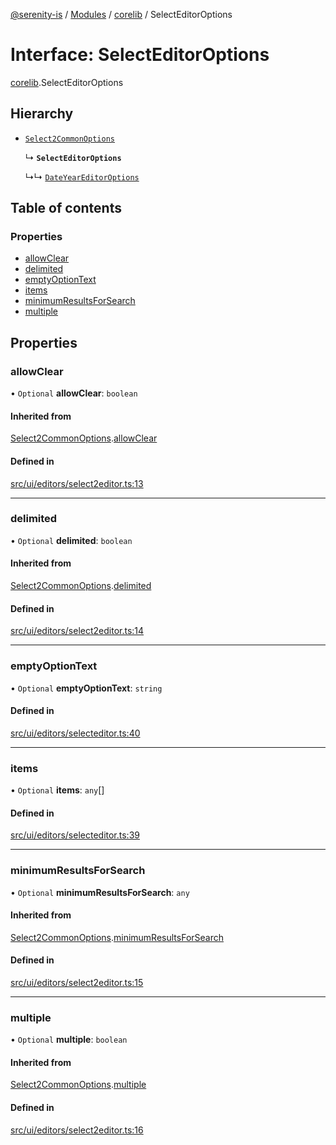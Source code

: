 [@serenity-is](../README.md) / [Modules](../modules.md) / [corelib](../modules/corelib.md) / SelectEditorOptions

# Interface: SelectEditorOptions

[corelib](../modules/corelib.md).SelectEditorOptions

## Hierarchy

- [`Select2CommonOptions`](corelib.Select2CommonOptions.md)

  ↳ **`SelectEditorOptions`**

  ↳↳ [`DateYearEditorOptions`](corelib.DateYearEditorOptions.md)

## Table of contents

### Properties

- [allowClear](corelib.SelectEditorOptions.md#allowclear)
- [delimited](corelib.SelectEditorOptions.md#delimited)
- [emptyOptionText](corelib.SelectEditorOptions.md#emptyoptiontext)
- [items](corelib.SelectEditorOptions.md#items)
- [minimumResultsForSearch](corelib.SelectEditorOptions.md#minimumresultsforsearch)
- [multiple](corelib.SelectEditorOptions.md#multiple)

## Properties

### allowClear

• `Optional` **allowClear**: `boolean`

#### Inherited from

[Select2CommonOptions](corelib.Select2CommonOptions.md).[allowClear](corelib.Select2CommonOptions.md#allowclear)

#### Defined in

[src/ui/editors/select2editor.ts:13](https://github.com/serenity-is/serenity/blob/master/packages/corelib/src/ui/editors/select2editor.ts#L13)

___

### delimited

• `Optional` **delimited**: `boolean`

#### Inherited from

[Select2CommonOptions](corelib.Select2CommonOptions.md).[delimited](corelib.Select2CommonOptions.md#delimited)

#### Defined in

[src/ui/editors/select2editor.ts:14](https://github.com/serenity-is/serenity/blob/master/packages/corelib/src/ui/editors/select2editor.ts#L14)

___

### emptyOptionText

• `Optional` **emptyOptionText**: `string`

#### Defined in

[src/ui/editors/selecteditor.ts:40](https://github.com/serenity-is/serenity/blob/master/packages/corelib/src/ui/editors/selecteditor.ts#L40)

___

### items

• `Optional` **items**: `any`[]

#### Defined in

[src/ui/editors/selecteditor.ts:39](https://github.com/serenity-is/serenity/blob/master/packages/corelib/src/ui/editors/selecteditor.ts#L39)

___

### minimumResultsForSearch

• `Optional` **minimumResultsForSearch**: `any`

#### Inherited from

[Select2CommonOptions](corelib.Select2CommonOptions.md).[minimumResultsForSearch](corelib.Select2CommonOptions.md#minimumresultsforsearch)

#### Defined in

[src/ui/editors/select2editor.ts:15](https://github.com/serenity-is/serenity/blob/master/packages/corelib/src/ui/editors/select2editor.ts#L15)

___

### multiple

• `Optional` **multiple**: `boolean`

#### Inherited from

[Select2CommonOptions](corelib.Select2CommonOptions.md).[multiple](corelib.Select2CommonOptions.md#multiple)

#### Defined in

[src/ui/editors/select2editor.ts:16](https://github.com/serenity-is/serenity/blob/master/packages/corelib/src/ui/editors/select2editor.ts#L16)
